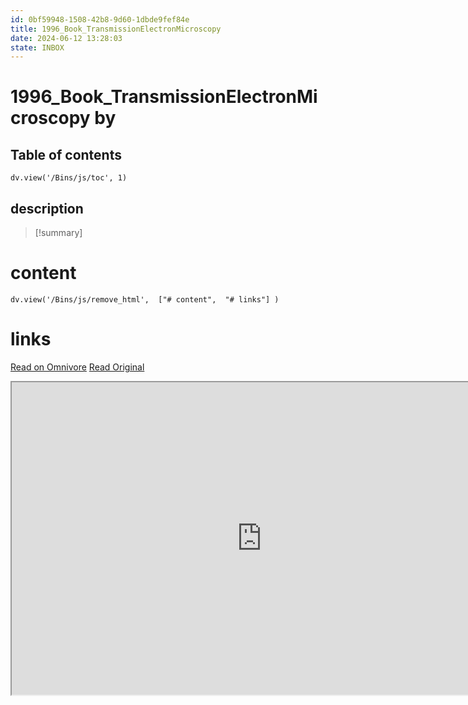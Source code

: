 ```yaml
---
id: 0bf59948-1508-42b8-9d60-1dbde9fef84e
title: 1996_Book_TransmissionElectronMicroscopy
date: 2024-06-12 13:28:03
state: INBOX
---
```


# 1996_Book_TransmissionElectronMicroscopy by 
## Table of contents
```dataviewjs 
dv.view('/Bins/js/toc', 1) 
```


## description
>[!summary] 
> 


# content
```dataviewjs 
dv.view('/Bins/js/remove_html',  ["# content",  "# links"] ) 
```




# links
[Read on Omnivore](https://omnivore.app/me/u-5-e-46-a-077-8962-4-b-66-8-b-8-c-c-1-c-052-e-522-e-9-1996-book-1900bfd8a61)
[Read Original](https://omnivore.app/attachments/u/5e46a077-8962-4b66-8b8c-c1c052e522e9/1996_Book_TransmissionElectronMicroscopy.pdf)

<iframe src="https://omnivore.app/attachments/u/5e46a077-8962-4b66-8b8c-c1c052e522e9/1996_Book_TransmissionElectronMicroscopy.pdf"  width="800" height="500"></iframe>
